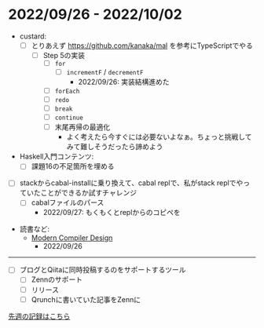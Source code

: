 # 2022/09/26 - 2022/10/02

- custard:
    - [ ] とりあえず <https://github.com/kanaka/mal> を参考にTypeScriptでやる
        - [ ] Step 5の実装
            - [ ] `for`
                - [ ] `incrementF` / `decrementF`
                    - 2022/09/26: 実装結構進めた
            - [ ] `forEach`
            - [ ] `redo`
            - [ ] `break`
            - [ ] `continue`
            - [ ] 末尾再帰の最適化
                - よく考えたら今すぐには必要ないよなぁ。ちょっと挑戦してみて難しそうだったら諦めよう
- Haskell入門コンテンツ:
    - [ ] 課題16の不足箇所を埋める
- [ ] stackからcabal-installに乗り換えて、cabal replで、私がstack replでやっていたことができるか試すチャレンジ
    - [ ] cabalファイルのパース
        - 2022/09/27: もくもくとreplからのコピペを
- 読書など:
    - [Modern Compiler Design](https://www.springer.com/jp/book/9781461446989)
        - 2022/09/26

------

- [ ] ブログとQiitaに同時投稿するのをサポートするツール
    - [ ] Zennのサポート
    - [ ] リリース
    - [ ] Qrunchに書いていた記事をZennに

[先週の記録はこちら](https://github.com/igrep/daily-commits/blob/5e02ac88ced6ec47a4771802131f06cd65a4eba8/yesterday.md)
